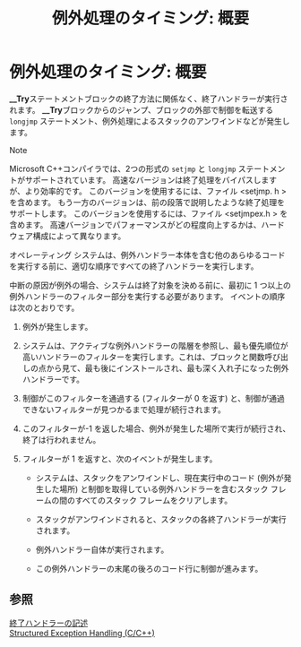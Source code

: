 ﻿---
title: '例外処理のタイミング: 概要'
ms.date: 05/07/2019
helpviewer_keywords:
- sequence [C++]
- sequence, of handlers
- exception handling [C++], timing
- setjmpex.h
- termination handlers [C++], timing
- setjmp.h
- handlers [C++], order of exception
- structured exception handling [C++], timing
ms.assetid: 5d1da546-73fd-4673-aa1a-7ac0f776c420
ms.openlocfilehash: 870606c3661df3654581760214e48ef2bdfb1987
ms.sourcegitcommit: 654aecaeb5d3e3fe6bc926bafd6d5ace0d20a80e
ms.translationtype: MT
ms.contentlocale: ja-JP
ms.lasthandoff: 11/20/2019
ms.locfileid: "74246330"
---
# <a name="timing-of-exception-handling-a-summary"></a>例外処理のタイミング: 概要

**__Try**ステートメントブロックの終了方法に関係なく、終了ハンドラーが実行されます。 **__Try**ブロックからのジャンプ、ブロックの外部で制御を転送する `longjmp` ステートメント、例外処理によるスタックのアンワインドなどが発生します。

> [!NOTE]
>  Microsoft C++コンパイラでは、2つの形式の `setjmp` と `longjmp` ステートメントがサポートされています。 高速なバージョンは終了処理をバイパスしますが、より効率的です。 このバージョンを使用するには、ファイル \<setjmp. h > を含めます。 もう一方のバージョンは、前の段落で説明したような終了処理をサポートします。 このバージョンを使用するには、ファイル \<setjmpex.h > を含めます。 高速バージョンでパフォーマンスがどの程度向上するかは、ハードウェア構成によって異なります。

オペレーティング システムは、例外ハンドラー本体を含む他のあらゆるコードを実行する前に、適切な順序ですべての終了ハンドラーを実行します。

中断の原因が例外の場合、システムは終了対象を決める前に、最初に 1 つ以上の例外ハンドラーのフィルター部分を実行する必要があります。 イベントの順序は次のとおりです。

1. 例外が発生します。

1. システムは、アクティブな例外ハンドラーの階層を参照し、最も優先順位が高いハンドラーのフィルターを実行します。これは、ブロックと関数呼び出しの点から見て、最も後にインストールされ、最も深く入れ子になった例外ハンドラーです。

1. 制御がこのフィルターを通過する (フィルターが 0 を返す) と、制御が通過できないフィルターが見つかるまで処理が続行されます。

1. このフィルターが-1 を返した場合、例外が発生した場所で実行が続行され、終了は行われません。

1. フィルターが 1 を返すと、次のイベントが発生します。

   - システムは、スタックをアンワインドし、現在実行中のコード (例外が発生した場所) と制御を取得している例外ハンドラーを含むスタック フレームの間のすべてのスタック フレームをクリアします。

   - スタックがアンワインドされると、スタックの各終了ハンドラーが実行されます。

   - 例外ハンドラー自体が実行されます。

   - この例外ハンドラーの末尾の後ろのコード行に制御が進みます。

## <a name="see-also"></a>参照

[終了ハンドラーの記述](../cpp/writing-a-termination-handler.md)<br/>
[Structured Exception Handling (C/C++)](../cpp/structured-exception-handling-c-cpp.md)
